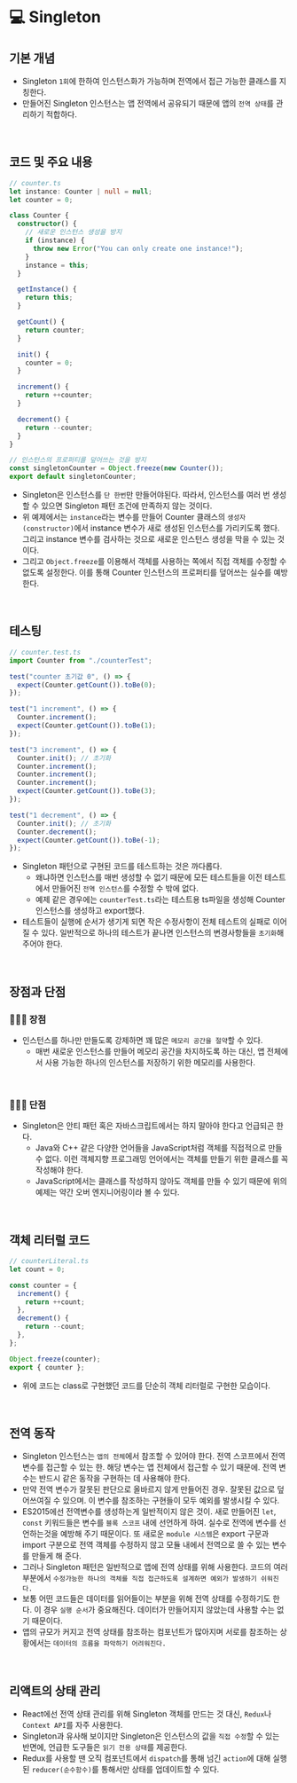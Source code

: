 # 💻 Singleton

## 기본 개념

- Singleton `1회`에 한하여 인스턴스화가 가능하며 전역에서 접근 가능한 클래스를 지칭한다.
- 만들어진 Singleton 인스턴스는 앱 전역에서 공유되기 때문에 앱의 `전역 상태`를 관리하기 적합하다.

<br />

## 코드 및 주요 내용

```ts
// counter.ts
let instance: Counter | null = null;
let counter = 0;

class Counter {
  constructor() {
    // 새로운 인스턴스 생성을 방지
    if (instance) {
      throw new Error("You can only create one instance!");
    }
    instance = this;
  }

  getInstance() {
    return this;
  }

  getCount() {
    return counter;
  }

  init() {
    counter = 0;
  }

  increment() {
    return ++counter;
  }

  decrement() {
    return --counter;
  }
}

// 인스턴스의 프로퍼티를 덮어쓰는 것을 방지
const singletonCounter = Object.freeze(new Counter());
export default singletonCounter;
```

- Singleton은 인스턴스를 `단 한번`만 만들어야된다. 따라서, 인스턴스를 여러 번 생성 할 수 있으면 Singleton 패턴 조건에 만족하지 않는 것이다.
- 위 예제에서는 `instance`라는 변수를 만들어 Counter 클래스의 `생성자(constructor)`에서 instance 변수가 새로 생성된 인스턴스를 가리키도록 했다. 그리고 instance 변수를 검사하는 것으로 새로운 인스턴스 생성을 막을 수 있는 것이다.
- 그리고 `Object.freeze`를 이용해서 객체를 사용하는 쪽에서 직접 객체를 수정할 수 없도록 설정한다. 이를 통해 Counter 인스턴스의 프로퍼티를 덮어쓰는 실수를 예방한다.

<br />

## 테스팅

```js
// counter.test.ts
import Counter from "./counterTest";

test("counter 초기값 0", () => {
  expect(Counter.getCount()).toBe(0);
});

test("1 increment", () => {
  Counter.increment();
  expect(Counter.getCount()).toBe(1);
});

test("3 increment", () => {
  Counter.init(); // 초기화
  Counter.increment();
  Counter.increment();
  Counter.increment();
  expect(Counter.getCount()).toBe(3);
});

test("1 decrement", () => {
  Counter.init(); // 초기화
  Counter.decrement();
  expect(Counter.getCount()).toBe(-1);
});
```

- Singleton 패턴으로 구현된 코드를 테스트하는 것은 까다롭다.
  - 왜냐하면 인스턴스를 매번 생성할 수 없기 때문에 모든 테스트들을 이전 테스트에서 만들어진 `전역 인스턴스`를 수정할 수 밖에 없다.
  - 예제 같은 경우에는 `counterTest.ts`라는 테스트용 ts파일을 생성해 Counter 인스턴스를 생성하고 export했다.
- 테스트들이 실행에 순서가 생기게 되면 작은 수정사항이 전체 테스트의 실패로 이어질 수 있다. 일반적으로 하나의 테스트가 끝나면 인스턴스의 변경사항들을 `초기화`해 주어야 한다.

<br />

## 장점과 단점

### 🙆🏻‍♂️ 장점

- 인스턴스를 하나만 만들도록 강제하면 꽤 많은 `메모리 공간을 절약`할 수 있다.
  - 매번 새로운 인스턴스를 만들어 메모리 공간을 차지하도록 하는 대신, 앱 전체에서 사용 가능한 하나의 인스턴스를 저장하기 위한 메모리를 사용한다.

<br />

### 🙅🏻‍♂️ 단점

- Singleton은 안티 패턴 혹은 자바스크립트에서는 하지 말아야 한다고 언급되곤 한다.
  - Java와 C++ 같은 다양한 언어들을 JavaScript처럼 객체를 직접적으로 만들 수 없다. 이런 객체지향 프로그래밍 언어에서는 객체를 만들기 위한 클래스를 꼭 작성해야 한다.
  - JavaScript에서는 클래스를 작성하지 않아도 객체를 만들 수 있기 때문에 위의 예제는 약간 오버 엔지니어링이라 볼 수 있다.

<br />

## 객체 리터럴 코드

```ts
// counterLiteral.ts
let count = 0;

const counter = {
  increment() {
    return ++count;
  },
  decrement() {
    return --count;
  },
};

Object.freeze(counter);
export { counter };
```

- 위에 코드는 class로 구현했던 코드를 단순히 객체 리터럴로 구현한 모습이다.

<br />

## 전역 동작

- Singleton 인스턴스는 `앱의 전체`에서 참조할 수 있어야 한다. 전역 스코프에서 전역 변수를 접근할 수 있는 한. 해당 변수는 앱 전체에서 접근할 수 있기 때문에. 전역 변수는 반드시 같은 동작을 구현하는 데 사용해야 한다.
- 만약 전역 변수가 잘못된 판단으로 올바르지 않게 만들어진 경우. 잘못된 값으로 덮어쓰여질 수 있으며. 이 변수를 참조하는 구현들이 모두 예외를 발생시킬 수 있다.
- ES2015에선 전역변수를 생성하는게 일반적이지 않은 것이. 새로 만들어진 `let`, `const` 키워드들은 변수를 `블록 스코프` 내에 선언하게 하여. 실수로 전역에 변수를 선언하는것을 예방해 주기 때문이다. 또 새로운 `module 시스템`은 export 구문과 import 구분으로 전역 객체를 수정하지 않고 모듈 내에서 전역으로 쓸 수 있는 변수를 만들게 해 준다.
- 그러나 Singleton 패턴은 일반적으로 앱에 전역 상태를 위해 사용한다. 코드의 여러 부분에서 `수정가능한 하나의 객체를 직접 접근하도록 설계하면 예외가 발생하기 쉬워진다.`
- 보통 어떤 코드들은 데이터를 읽어들이는 부분을 위해 전역 상태를 수정하기도 한다. 이 경우 `실행 순서`가 중요해진다. 데이터가 만들어지지 않았는데 사용할 수는 없기 때문이다.
- 앱의 규모가 커지고 전역 상태를 참조하는 컴포넌트가 많아지며 서로를 참조하는 상황에서는 `데이터의 흐름을 파악하기 어려워진다.`

<br />

## 리액트의 상태 관리

- React에선 전역 상태 관리를 위해 Singleton 객체를 만드는 것 대신, `Redux`나 `Context API`를 자주 사용한다.
- Singleton과 유사해 보이지만 Singleton은 인스턴스의 값을 `직접 수정`할 수 있는 반면에, 언급한 도구들은 `읽기 전용 상태`를 제공한다.
- Redux를 사용할 땐 오직 컴포넌트에서 `dispatch`를 통해 넘긴 `action`에 대해 실행된 `reducer(순수함수)`를 통해서만 상태를 업데이트할 수 있다.

<br />
